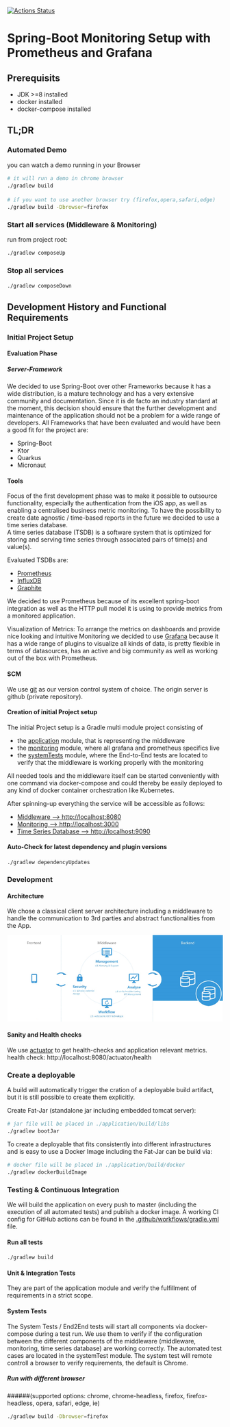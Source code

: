 [![Actions Status](https://github.com/christian-draeger/prometheus-with-grafana-example/workflows/Continious%20Integration/badge.svg)](https://github.com/christian-draeger/prometheus-with-grafana-example/actions?query=workflow%3A"Continious+Integration")

Spring-Boot Monitoring Setup with Prometheus and Grafana
========================================================

## Prerequisits

* JDK >=8 installed
* docker installed
* docker-compose installed

## TL;DR

### Automated Demo
you can watch a demo running in your Browser

```bash
# it will run a demo in chrome browser
./gradlew build

# if you want to use another browser try (firefox,opera,safari,edge)
./gradlew build -Dbrowser=firefox
```

### Start all services (Middleware & Monitoring)
run from project root:

```bash
./gradlew composeUp
```

### Stop all services
```bash
./gradlew composeDown
```

## Development History and Functional Requirements
### Initial Project Setup

#### Evaluation Phase
##### Server-Framework
We decided to use Spring-Boot over other Frameworks because it has a wide distribution, is a mature technology and has a very extensive community and documentation. Since it is de facto an industry standard at the moment, this decision should ensure that the further development and maintenance of the application should not be a problem for a wide range of developers.
All Frameworks that have been evaluated and would have been a good fit for the project are:

* Spring-Boot
* Ktor
* Quarkus
* Micronaut

#### Tools
Focus of the first development phase was to make it possible to outsource functionality, especially the authentication from the iOS app, as well as enabling a centralised business metric monitoring.
To have the possibility to create date agnostic / time-based reports in the future we decided to use a time series database.  
A time series database (TSDB) is a software system that is optimized for storing and serving time series through associated pairs of time(s) and value(s).

Evaluated TSDBs are:

* [Prometheus](https://en.wikipedia.org/wiki/Prometheus_(software))
* [InfluxDB](https://en.wikipedia.org/wiki/InfluxDB)
* [Graphite](https://en.wikipedia.org/wiki/Graphite_(software))

We decided to use Prometheus because of its excellent spring-boot integration as well as the HTTP pull model it is using to provide metrics from a monitored application.

Visualization of Metrics:
To arrange the metrics on dashboards and provide nice looking and intuitive Monitoring we decided to use [Grafana](https://grafana.com/) because it has a wide range of plugins to visualize all kinds of data, is pretty flexible in terms of datasources, has an active and big community as well as working out of the box with Prometheus. 

#### SCM
We use [git](https://git-scm.com/) as our version control system of choice. The origin server is github (private repository).

#### Creation of initial Project setup
The initial Project setup is a Gradle multi module project consisting of

* the [application](./application/README.md) module, that is representing the middleware
* the [monitoring](./monitoring/README.md) module, where all grafana and prometheus specifics live 
* the [systemTests](./systemTests/README.md) module, where the End-to-End tests are located to verify that the middleware is working properly with the monitoring

All needed tools and the middleware itself can be started conveniently with one command via docker-compose and could thereby be easily deployed to any kind of docker container orchestration like Kubernetes.

After spinning-up everything the service will be accessible as follows:

* [Middleware --> http://localhost:8080](http://localhost:8080)
* [Monitoring --> http://localhost:3000](http://localhost:3000)
* [Time Series Database --> http://localhost:9090](http://localhost:9090)

#### Auto-Check for latest dependency and plugin versions
```
./gradlew dependencyUpdates
```

### Development
#### Architecture
We chose a classical client server architecture including a middleware to handle the communication to 3rd parties and abstract functionalities from the App.

![architektur-diagramm](architektur-diagramm.png)

#### Sanity and Health checks
We use [actuator](https://docs.spring.io/spring-boot/docs/current/reference/html/production-ready-features.html) to get health-checks and application relevant metrics.
health check: http://localhost:8080/actuator/health

### Create a deployable
A build will automatically trigger the cration of a deployable build artifact, but it is still possible to create them explicitly.

Create Fat-Jar (standalone jar including embedded tomcat server):

```bash
# jar file will be placed in ./application/build/libs
./gradlew bootJar
```

To create a deployable that fits consistently into different infrastructures and is easy to use
a Docker Image including the Fat-Jar can be build via:

```bash
# docker file will be placed in ./application/build/docker
./gradlew dockerBuildImage
```

### Testing & Continuous Integration
We will build the application on every push to master (including the execution of all automated tests) and publish a docker image.
A working CI config for GitHub actions can be found in the [.github/workflows/gradle.yml](./.github/workflows/gradle.yml) file.

#### Run all tests
```bash
./gradlew build
```

#### Unit & Integration Tests
They are part of the application module and verify the fulfillment of requirements in a strict scope.

#### System Tests
The System Tests / End2End tests will start all components via docker-compose during a test run.
We use them to verify if the configuration between the different components of the middleware (middleware, monitoring, time series database) are working correctly.
The automated test cases are located in the systemTest module.
The system test will remote controll a browser to verify requirements, the default is Chrome.

##### Run with different browser 
######(supported options: chrome, chrome-headless, firefox, firefox-headless, opera, safari, edge, ie)
```bash
./gradlew build -Dbrowser=firefox
```
